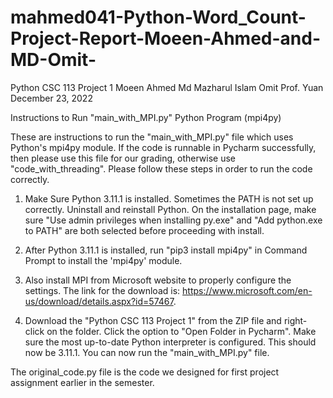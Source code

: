 # mahmed041-Python-Word_Count-Project-Report-Moeen-Ahmed-and-MD-Omit-
Python CSC 113 Project 1
Moeen Ahmed
Md Mazharul Islam Omit
Prof. Yuan
December 23, 2022


Instructions to Run "main_with_MPI.py" Python Program (mpi4py)

These are instructions to run the "main_with_MPI.py" file which uses Python's mpi4py module. If the code is runnable in Pycharm successfully,
then please use this file for our grading, otherwise use "code_with_threading". Please follow these steps in order to run the code correctly.

1. Make Sure Python 3.11.1 is installed. Sometimes the PATH is not set up correctly. Uninstall and reinstall Python. On the installation page,
make sure "Use admin privileges when installing py.exe" and "Add python.exe to PATH" are both selected before proceeding with install.

2. After Python 3.11.1 is installed, run "pip3 install mpi4py" in Command Prompt to install the 'mpi4py' module.

3. Also install MPI from Microsoft website to properly configure the settings. The link for the download is:
https://www.microsoft.com/en-us/download/details.aspx?id=57467.

4. Download the "Python CSC 113 Project 1" from the ZIP file and right-click on the folder. Click the option to "Open Folder in Pycharm".
Make sure the most up-to-date Python interpreter is configured. This should now be 3.11.1. You can now run the "main_with_MPI.py" file.


The original_code.py file is the code we designed for first project assignment earlier in the semester.


